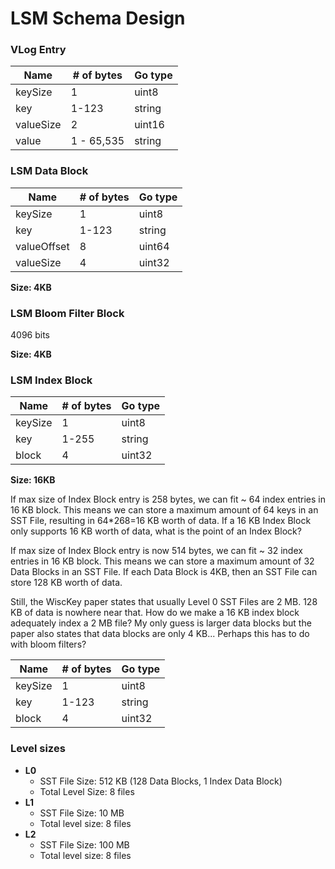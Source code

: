 # LSM Schema Design

<h3>VLog Entry</h3>

| Name  | # of bytes | Go type |
| -------| ------ | -------- |
| keySize  | 1  | uint8 |
| key  | 1-123  | string |
| valueSize | 2 | uint16 |
| value | 1 - 65,535 | string |

<h3>LSM Data Block</h3>

| Name  | # of bytes | Go type |
| -------| ------ | -------- |
| keySize  | 1  | uint8 |
| key  | 1-123  | string |
| valueOffset | 8 | uint64 |
| valueSize | 4 | uint32 |

<b>Size: 4KB</b>

<h3>LSM Bloom Filter Block</h3>

4096 bits

<b>Size: 4KB</b>

<h3>LSM Index Block</h3>

| Name  | # of bytes | Go type |
| -------| ------ | -------- |
| keySize  | 1  | uint8 |
| key  | 1-255  | string |
| block | 4 | uint32 |

<b>Size: 16KB</b>


<p>If max size of Index Block entry is 258 bytes, we can fit ~ 64 index entries in 16 KB block. This means we
can store a maximum amount of 64 keys in an SST File, resulting in 64*268=16 KB worth of data. If a 16 KB Index Block only supports 16 KB worth of data, what is the point of an Index Block?</p>

<p>If max size of Index Block entry is now 514 bytes, we can fit ~ 32 index entries in 16 KB block. This means we can store a maximum amount of 32 Data Blocks in an SST File. If each Data Block is 4KB, then an SST File can store 128 KB worth of data.</p>

<p>Still, the WiscKey paper states that usually Level 0 SST Files are 2 MB. 128 KB of data is nowhere near that. How do we make a 16 KB index block adequately index a 2 MB file? My only guess is larger data blocks but the paper also states that data blocks are only 4 KB... Perhaps this has to do with bloom filters?</p>

| Name  | # of bytes | Go type |
| -------| ------ | -------- |
| keySize | 1 | uint8 |
| key  | 1-123  | string |
| block | 4 | uint32 |

<h3>Level sizes</h3>
<ul>
    <li>
        <b>L0</b>
        <ul>
            <li>SST File Size: 512 KB (128 Data Blocks, 1 Index Data Block)</li>
            <li>Total Level Size: 8 files</li>
        </ul>
    </li>
    <li>
        <b>L1</b>
        <ul>
            <li>SST File Size: 10 MB</li>
            <li>Total level size: 8 files</li>
        </ul>
    </li>
    <li>
        <b>L2</b>
        <ul>
            <li>SST File Size: 100 MB</li>
            <li>Total level size: 8 files</li>
        </ul>
    </li>
</ul>